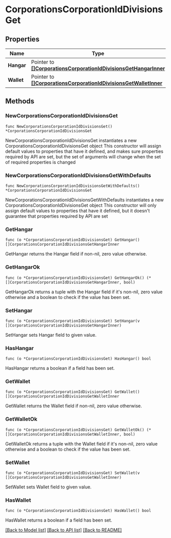 # CorporationsCorporationIdDivisionsGet

## Properties

Name | Type | Description | Notes
------------ | ------------- | ------------- | -------------
**Hangar** | Pointer to [**[]CorporationsCorporationIdDivisionsGetHangarInner**](CorporationsCorporationIdDivisionsGetHangarInner.md) |  | [optional] 
**Wallet** | Pointer to [**[]CorporationsCorporationIdDivisionsGetWalletInner**](CorporationsCorporationIdDivisionsGetWalletInner.md) |  | [optional] 

## Methods

### NewCorporationsCorporationIdDivisionsGet

`func NewCorporationsCorporationIdDivisionsGet() *CorporationsCorporationIdDivisionsGet`

NewCorporationsCorporationIdDivisionsGet instantiates a new CorporationsCorporationIdDivisionsGet object
This constructor will assign default values to properties that have it defined,
and makes sure properties required by API are set, but the set of arguments
will change when the set of required properties is changed

### NewCorporationsCorporationIdDivisionsGetWithDefaults

`func NewCorporationsCorporationIdDivisionsGetWithDefaults() *CorporationsCorporationIdDivisionsGet`

NewCorporationsCorporationIdDivisionsGetWithDefaults instantiates a new CorporationsCorporationIdDivisionsGet object
This constructor will only assign default values to properties that have it defined,
but it doesn't guarantee that properties required by API are set

### GetHangar

`func (o *CorporationsCorporationIdDivisionsGet) GetHangar() []CorporationsCorporationIdDivisionsGetHangarInner`

GetHangar returns the Hangar field if non-nil, zero value otherwise.

### GetHangarOk

`func (o *CorporationsCorporationIdDivisionsGet) GetHangarOk() (*[]CorporationsCorporationIdDivisionsGetHangarInner, bool)`

GetHangarOk returns a tuple with the Hangar field if it's non-nil, zero value otherwise
and a boolean to check if the value has been set.

### SetHangar

`func (o *CorporationsCorporationIdDivisionsGet) SetHangar(v []CorporationsCorporationIdDivisionsGetHangarInner)`

SetHangar sets Hangar field to given value.

### HasHangar

`func (o *CorporationsCorporationIdDivisionsGet) HasHangar() bool`

HasHangar returns a boolean if a field has been set.

### GetWallet

`func (o *CorporationsCorporationIdDivisionsGet) GetWallet() []CorporationsCorporationIdDivisionsGetWalletInner`

GetWallet returns the Wallet field if non-nil, zero value otherwise.

### GetWalletOk

`func (o *CorporationsCorporationIdDivisionsGet) GetWalletOk() (*[]CorporationsCorporationIdDivisionsGetWalletInner, bool)`

GetWalletOk returns a tuple with the Wallet field if it's non-nil, zero value otherwise
and a boolean to check if the value has been set.

### SetWallet

`func (o *CorporationsCorporationIdDivisionsGet) SetWallet(v []CorporationsCorporationIdDivisionsGetWalletInner)`

SetWallet sets Wallet field to given value.

### HasWallet

`func (o *CorporationsCorporationIdDivisionsGet) HasWallet() bool`

HasWallet returns a boolean if a field has been set.


[[Back to Model list]](../README.md#documentation-for-models) [[Back to API list]](../README.md#documentation-for-api-endpoints) [[Back to README]](../README.md)


